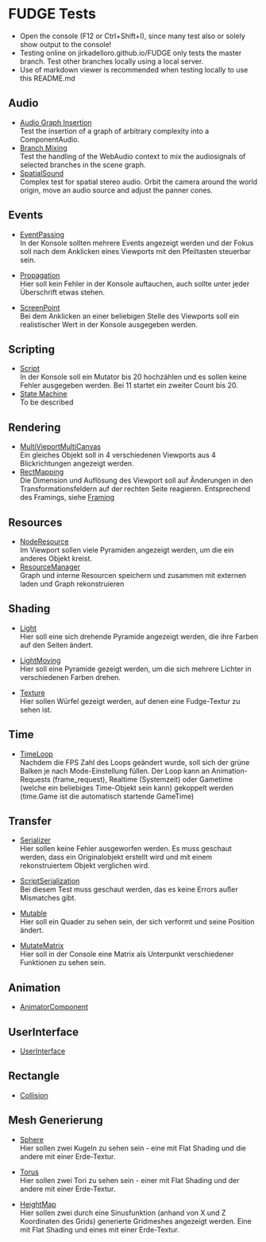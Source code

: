 # FUDGE Tests
- Open the console (F12 or Ctrl+Shift+I), since many test also or solely show output to the console!
- Testing online on jirkadelloro.github.io/FUDGE only tests the master branch. Test other branches locally using a local server.
- Use of markdown viewer is recommended when testing locally to use this README.md

## Audio
- [Audio Graph Insertion](Audio/GraphInsertion/Test.html)  
Test the insertion of a graph of arbitrary complexity into a ComponentAudio.    
- [Branch Mixing](Audio/BranchMix/Test.html)  
Test the handling of the WebAudio context to mix the audiosignals of selected branches in the scene graph.    
- [SpatialSound](Audio/SpatialSound/Test.html)  
Complex test for spatial stereo audio. Orbit the camera around the world origin, move an audio source and adjust the panner cones.

## Events
- [EventPassing](Events/EventPassing/Test.html)   
In der Konsole sollten mehrere Events angezeigt werden und der Fokus soll nach dem Anklicken eines Viewports mit den Pfeiltasten steuerbar sein.

- [Propagation](Events/Propagation/Test.html)   
Hier soll kein Fehler in der Konsole auftauchen, auch sollte unter jeder Überschrift etwas stehen.

- [ScreenPoint](Events/ScreenPoint/Test.html)  
Bei dem Anklicken an einer beliebigen Stelle des Viewports soll ein realistischer Wert in der Konsole ausgegeben werden.

## Scripting
- [Script](Scripting/Basic/Test.html)  
In der Konsole soll ein Mutator bis 20 hochzählen und es sollen keine Fehler ausgegeben werden. Bei 11 startet ein zweiter Count bis 20.  
- [State Machine](Scripting/StateMachine/Test.html)  
To be described 

## Rendering
- [MultiVieportMultiCanvas](WebGL/MultiViewportMultiCanvas/Test.html)  
  Ein gleiches Objekt soll in 4 verschiedenen Viewports aus 4 Blickrichtungen angezeigt werden.  
- [RectMapping](WebGL/TestRectMapping/Test.html)  
Die Dimension und Auflösung des Viewport soll auf Änderungen in den Transformationsfeldern auf der rechten Seite reagieren. Entsprechend des Framings, siehe [Framing](../Documentation/Design/Framing.svg)  

## Resources
- [NodeResource](Resources/NodeResource/Test.html)   
Im Viewport sollen viele Pyramiden angezeigt werden, um die ein anderes Objekt kreist.  
- [ResourceManager](Resources/ResourceManager/Test.html)   
Graph und interne Resourcen speichern und zusammen mit externen laden und Graph rekonstruieren  

## Shading
- [Light](Shading/Light/Light.html)  
Hier soll eine sich drehende Pyramide angezeigt werden, die ihre Farben auf den Seiten ändert.
- [LightMoving](Shading/LightMoving/LightMoving.html)     
Hier soll eine Pyramide gezeigt werden, um die sich mehrere Lichter in verschiedenen Farben drehen.

- [Texture](Shading/Textures/TextureTest.html)   
Hier sollen Würfel gezeigt werden, auf denen eine Fudge-Textur zu sehen ist.  

## Time
- [TimeLoop](Time/Test.html)   
Nachdem die FPS Zahl des Loops geändert wurde, soll sich der grüne Balken je nach Mode-Einstellung füllen. Der Loop kann an Animation-Requests (frame_request), Realtime (Systemzeit) oder Gametime (welche ein beliebiges Time-Objekt sein kann) gekoppelt werden (time.Game ist die automatisch startende GameTime)  

## Transfer
- [Serializer](Transfer/Serializer/Test.html)  
Hier sollen keine Fehler ausgeworfen werden. Es muss geschaut werden, dass ein Originalobjekt erstellt wird und mit einem rekonstruiertem Objekt verglichen wird.

- [ScriptSerialization](Transfer/ScriptSerialization/Test.html)  
Bei diesem Test muss geschaut werden, das es keine Errors außer Mismatches gibt.

- [Mutable](Transfer/Mutable/Test.html)  
Hier soll ein Quader zu sehen sein, der sich verformt und seine Position ändert.

- [MutateMatrix](Transfer/MutateMatrix/Test.html)  
Hier soll in der Console eine Matrix als Unterpunkt verschiedener Funktionen zu sehen sein.  

## Animation
- [AnimatorComponent](Animation/AnimatorComponent/Test.html)  

## UserInterface
- [UserInterface](UserInterface/scr/app.html)  

## Rectangle
- [Collision](Rectangles/Collision/Test.html)

## Mesh Generierung
- [Sphere](Mesh/Sphere/Test.html)  
Hier sollen zwei Kugeln zu sehen sein - eine mit Flat Shading und die andere mit einer Erde-Textur.

- [Torus](Mesh/Torus/Test.html)  
Hier sollen zwei Tori zu sehen sein - einer mit Flat Shading und der andere mit einer Erde-Textur.

- [HeightMap](Mesh/HeightMap/Test.html)  
Hier sollen zwei durch eine Sinusfunktion (anhand von X und Z Koordinaten des Grids) generierte Gridmeshes angezeigt werden. Eine mit Flat Shading und eines mit einer Erde-Textur.
